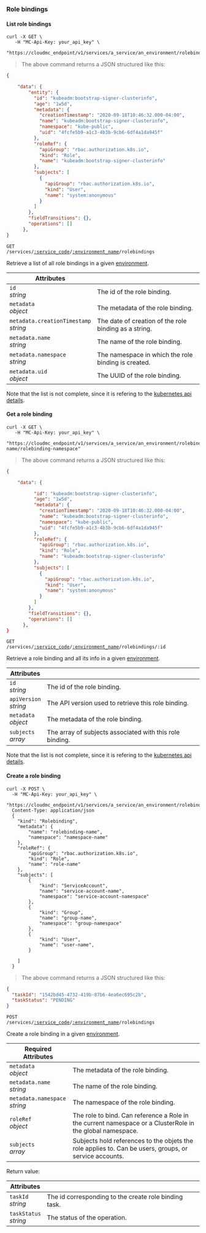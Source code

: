 ### Role bindings

<!-------------------- LIST ROLE BINDINGS -------------------->

#### List role bindings

```shell
curl -X GET \
   -H "MC-Api-Key: your_api_key" \
   "https://cloudmc_endpoint/v1/services/a_service/an_environment/rolebindings"
```

> The above command returns a JSON structured like this:

```json
{

    "data": {
        "entity": {
          "id": "kubeadm:bootstrap-signer-clusterinfo",
          "age": "1w5d",
          "metadata": {
            "creationTimestamp": "2020-09-18T10:46:32.000-04:00",
            "name": "kubeadm:bootstrap-signer-clusterinfo",
            "namespace": "kube-public",
            "uid": "4fcfe5b9-a1c3-4b3b-9cb6-6df4a1da945f"
          },
          "roleRef": {
            "apiGroup": "rbac.authorization.k8s.io",
            "kind": "Role",
            "name": "kubeadm:bootstrap-signer-clusterinfo"
          },
          "subjects": [
            {
              "apiGroup": "rbac.authorization.k8s.io",
              "kind": "User",
              "name": "system:anonymous"
            }
          ]
        },
        "fieldTransitions": {},
        "operations": []
      },
}
```

<code>GET /services/<a href="#administration-service-connections">:service_code</a>/<a href="#administration-environments">:environment_name</a>/rolebindings</code>

Retrieve a list of all role bindings in a given [environment](#administration-environments).

| Attributes                                 | &nbsp;                                                                                       |
| ------------------------------------------ | -------------------------------------------------------------------------------------------- |
| `id` <br/>_string_                         | The id of the role binding.                                                               |                                                    |
| `metadata` <br/>_object_                   | The metadata of the role binding.                                                         |
| `metadata.creationTimestamp` <br/>_string_ | The date of creation of the role binding as a string.                                     |
| `metadata.name` <br/>_string_              | The name of the role binding.                                                             |
| `metadata.namespace` <br/>_string_         | The namespace in which the role binding is created.                                       |
| `metadata.uid` <br/>_object_               | The UUID of the role binding.                                                          |       `subjects`<br/>_array_      | The array of subjects associated with this role binding.                                               |                                             |

Note that the list is not complete, since it is refering to the [kubernetes api details](https://github.com/kubernetes/community/blob/master/contributors/devel/sig-architecture/api-conventions.md).

<!-------------------- GET A ROLE BINDING -------------------->

#### Get a role binding

```shell
curl -X GET \
   -H "MC-Api-Key: your_api_key" \
   "https://cloudmc_endpoint/v1/services/a_service/an_environment/rolebindings/rolebinding-name/rolebinding-namespace"
```

> The above command returns a JSON structured like this:

```json
{

    "data": {

          "id": "kubeadm:bootstrap-signer-clusterinfo",
          "age": "1w5d",
          "metadata": {
            "creationTimestamp": "2020-09-18T10:46:32.000-04:00",
            "name": "kubeadm:bootstrap-signer-clusterinfo",
            "namespace": "kube-public",
            "uid": "4fcfe5b9-a1c3-4b3b-9cb6-6df4a1da945f"
          },
          "roleRef": {
            "apiGroup": "rbac.authorization.k8s.io",
            "kind": "Role",
            "name": "kubeadm:bootstrap-signer-clusterinfo"
          },
          "subjects": [
            {
              "apiGroup": "rbac.authorization.k8s.io",
              "kind": "User",
              "name": "system:anonymous"
            }
          ]
        },
        "fieldTransitions": {},
        "operations": []
      },
}
```

<code>GET /services/<a href="#administration-service-connections">:service_code</a>/<a href="#administration-environments">:environment_name</a>/rolebindings/:id</code>

Retrieve a role binding and all its info in a given [environment](#administration-environments).

| Attributes                 | &nbsp;                                            |
| -------------------------- | ------------------------------------------------- |
| `id` <br/>_string_         | The id of the role binding.                          |
| `apiVersion` <br/>_string_ | The API version used to retrieve this role binding.  |
| `metadata` <br/>_object_   | The metadata of the role binding.                    |
| `subjects` <br/>_array_       | The array of subjects associated with this role binding.|

Note that the list is not complete, since it is refering to the [kubernetes api details](https://github.com/kubernetes/community/blob/master/contributors/devel/sig-architecture/api-conventions.md).

<!-------------------- CREATE ROLE BINDING -------------------->

#### Create a role binding

```shell
curl -X POST \
  -H "MC-Api-Key: your_api_key" \
   "https://cloudmc_endpoint/v1/services/a_service/an_environment/rolebindings"
  Content-Type: application/json
  {
    "kind": "Rolebinding",
    "metadata": {
        "name": "rolebinding-name",
        "namespace": "namespace-name"
    },
    "roleRef": {
        "apiGroup": "rbac.authorization.k8s.io",
        "kind": "Role",
        "name": "role-name"
    },
    "subjects": [
        {
            "kind": "ServiceAccount",
            "name": "service-account-name",
            "namespace": "service-account-namespace"
        },
        {
            "kind": "Group",
            "name": "group-name",
            "namespace": "group-namespace"
        },
        {
            "kind": "User",
            "name": "user-name",
        }

    ]
  }
```

> The above command returns a JSON structured like this:

```json
{
  "taskId": "1542bd45-4732-419b-87b6-4ea6ec695c2b",
  "taskStatus": "PENDING"
}
```

<code>POST /services/<a href="#administration-service-connections">:service_code</a>/<a href="#administration-environments">:environment_name</a>/rolebindings</code>

Create a role binding in a given [environment](#administration-environments).

Required Attributes                 | &nbsp;
----------------------------------- | ------------------------------------------------------------
`metadata` <br/>_object_            | The metadata of the role binding.
`metadata.name` <br/>_string_       | The name of the role binding.
`metadata.namespace` <br/>_string_       | The namespace of the role binding.
`roleRef`<br/>_object_                 | The role to bind. Can reference a Role in the current namespace or a ClusterRole in the global namespace.
`subjects`<br/>_array_ | Subjects hold references to the objets the role applies to. Can be users, groups, or service accounts.

Return value:

| Attributes                 | &nbsp;                                       |
| -------------------------- | -------------------------------------------- |
| `taskId` <br/>_string_     | The id corresponding to the create role binding task. |
| `taskStatus` <br/>_string_ | The status of the operation.                 |